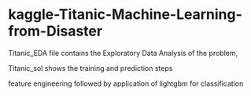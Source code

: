 # kaggle-Titanic-Machine-Learning-from-Disaster

Titanic_EDA file contains the Exploratory Data Analysis of the problem,

Titanic_sol shows the training and prediction steps

feature engineering followed by application of lightgbm for classification
